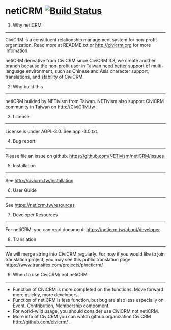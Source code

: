 netiCRM [![Build Status](https://travis-ci.org/NETivism/netiCRM.svg?branch=develop)](https://travis-ci.org/NETivism/netiCRM) 
==============

1. Why netiCRM
--------------
CiviCRM is a constituent relationship management system for non-profit organization. 
Read more at README.txt or http://civicrm.org for more infomation.

netiCRM derivative from CiviCRM since CiviCRM 3.3, we create another branch because the non-profit user in Taiwan need better support of multi-language environment, such as Chinese and Asia character support, translations, and stability of CiviCRM.


2. Who build this
--------------
netiCRM builded by NETivism from Taiwan.
NETivism also support CiviCRM community in Taiwan on http://CiviCRM.tw .


3. License
--------------
License is under AGPL-3.0. See agpl-3.0.txt.


4. Bug report
--------------
Please file an issue on github.
https://github.com/NETivism/netiCRM/issues


5. Installation
--------------
See http://civicrm.tw/installation


6. User Guide
--------------
See https://neticrm.tw/resources


7. Developer Resources
--------------
For netiCRM, you can read document:
https://neticrm.tw/about/developer


8. Translation
--------------
We will merge string into CiviCRM regularly.
For now if you would like to join translation project, you may see this public translation page:
https://www.transifex.com/projects/p/neticrm/


9. When to use CiviCRM/ not netiCRM
-----------------------------------
- Function of CiviCRM is more completed on the functions. Move forward more quickly, more developers.
- Function of netiCRM is less function, but bug are also less especially on Event, Contribution, Membership compoment.
- For world-wild usage, you should consider use CiviCRM not netiCRM.
- More info of CiviCRM you can watch github organization CiviCRM http://github.com/civicrm/ .


